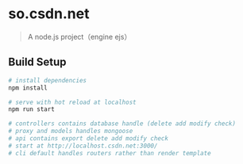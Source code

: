 # so.csdn.net

> A node.js project（engine ejs）

## Build Setup

``` bash
# install dependencies
npm install

# serve with hot reload at localhost
npm run start

# controllers contains database handle (delete add modify check)
# proxy and models handles mongoose
# api contains export delete add modify check
# start at http://localhost.csdn.net:3000/
# cli default handles routers rather than render template
```
